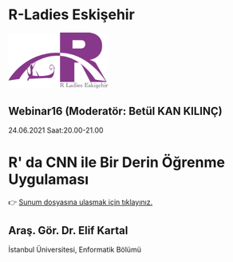 # R-Ladies Eskişehir 

<img src="https://github.com/bkanx/R-Ladies-EskisehR-Stickers/blob/master/Init.png" width="200"> 


## Webinar16 (Moderatör: Betül KAN KILINÇ)


24.06.2021 Saat:20.00-21.00


# R' da CNN ile Bir Derin Öğrenme Uygulaması

:point_right:  [Sunum dosyasına ulaşmak için tıklayınız.]()

##  Araş. Gör. Dr. Elif Kartal
İstanbul Üniversitesi, Enformatik Bölümü
